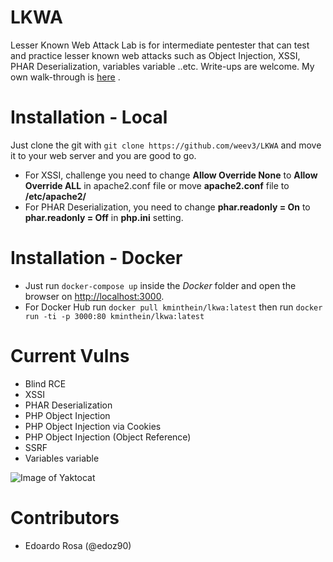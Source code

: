 # LKWA

Lesser Known Web Attack Lab is for intermediate pentester that can test and practice lesser known web attacks such as Object Injection, XSSI, PHAR Deserialization, variables variable ..etc. Write-ups are welcome. My own walk-through is [here](https://ihackyou3000.com/2019/12/22/lesser-known-web-attacklkwa-walk-through/) .

# Installation - Local

Just clone the git with `git clone https://github.com/weev3/LKWA` and move it to your web server and you are good to go.

* For XSSI, challenge you need to change **Allow Override None** to **Allow Override ALL** in apache2.conf file or move **apache2.conf** file to **/etc/apache2/**
* For PHAR Deserialization, you need to change **phar.readonly = On** to **phar.readonly = Off** in **php.ini** setting.

# Installation - Docker

* Just run `docker-compose up` inside the _Docker_ folder and open the browser on <http://localhost:3000>.
* For Docker Hub run ` docker pull kminthein/lkwa:latest ` then run ` docker run -ti -p 3000:80 kminthein/lkwa:latest `

# Current Vulns

- Blind RCE
- XSSI
- PHAR Deserialization
- PHP Object Injection
- PHP Object Injection via Cookies
- PHP Object Injection (Object Reference)
- SSRF
- Variables variable

![Image of Yaktocat](/images/lkwa.png)


# Contributors 

- Edoardo Rosa (@edoz90)
